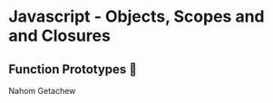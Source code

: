 # Javascript - Objects, Scopes and and Closures

## Function Prototypes :floppy_disk:

Nahom Getachew